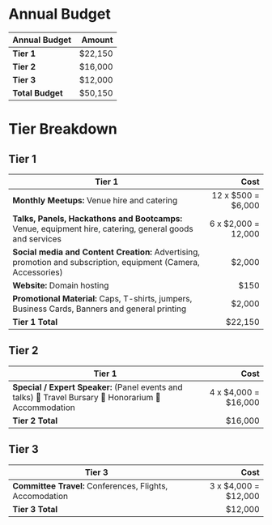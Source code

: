 Annual Budget
=======

| Annual Budget | Amount | 
| ----- | -----:|
| **Tier 1** | $22,150 |
| **Tier 2** | $16,000 |
| **Tier 3** | $12,000 |
| **Total Budget** | $50,150 |

Tier Breakdown
=======

## Tier 1 ##

| Tier 1 | Cost | 
| ----- | -----:|
| **Monthly Meetups:** Venue hire and catering | 12 x $500 = $6,000 |
| **Talks, Panels, Hackathons and Bootcamps:** Venue, equipment hire, catering, general goods and services | 6 x $2,000 = 12,000 |
| **Social media and Content Creation:** Advertising, promotion and subscription, equipment (Camera, Accessories) | $2,000 |
| **Website:** Domain hosting | $150 |
| **Promotional Material:** Caps, T-shirts, jumpers, Business Cards, Banners and general printing | $2,000 |
| **Tier 1 Total** | $22,150 |

## Tier 2 ##

| Tier 1 | Cost | 
| ----- | -----:|
| **Special / Expert Speaker:** (Panel events and talks)  Travel Bursary  Honorarium  Accommodation | 4 x $4,000 = $16,000 |
| **Tier 2 Total** | $16,000 |

## Tier 3 ##

| Tier 3 | Cost | 
| ----- | -----:|
| **Committee Travel:** Conferences, Flights, Accomodation | 3 x $4,000 = $12,000 |
| **Tier 3 Total** | $12,000 |

